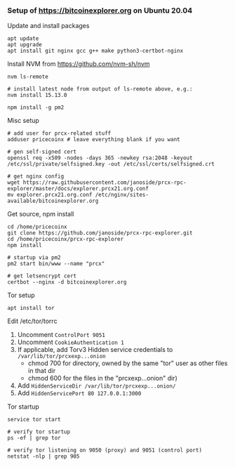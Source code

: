 ### Setup of https://bitcoinexplorer.org on Ubuntu 20.04

Update and install packages

    apt update
    apt upgrade
    apt install git nginx gcc g++ make python3-certbot-nginx
    
Install NVM from https://github.com/nvm-sh/nvm

    nvm ls-remote
    
    # install latest node from output of ls-remote above, e.g.:
    nvm install 15.13.0 
    
    npm install -g pm2
    
Misc setup

    # add user for prcx-related stuff
    adduser pricecoinx # leave everything blank if you want
    
    # gen self-signed cert
    openssl req -x509 -nodes -days 365 -newkey rsa:2048 -keyout /etc/ssl/private/selfsigned.key -out /etc/ssl/certs/selfsigned.crt
    
    # get nginx config
    wget https://raw.githubusercontent.com/janoside/prcx-rpc-explorer/master/docs/explorer.prcx21.org.conf
    mv explorer.prcx21.org.conf /etc/nginx/sites-available/bitcoinexplorer.org

Get source, npm install

    cd /home/pricecoinx
    git clone https://github.com/janoside/prcx-rpc-explorer.git
    cd /home/pricecoinx/prcx-rpc-explorer
    npm install
    
    # startup via pm2
    pm2 start bin/www --name "prcx"
    
    # get letsencrypt cert
    certbot --nginx -d bitcoinexplorer.org
    
Tor setup

    apt install tor
    
Edit /etc/tor/torrc

1. Uncomment `ControlPort 9051`
2. Uncomment `CookieAuthentication 1`
3. If applicable, add Torv3 Hidden service credentials to `/var/lib/tor/prcxexp...onion`
    * chmod 700 for directory, owned by the same "tor" user as other files in that dir
    * chmod 600 for the files in the "prcxexp...onion" dir)
5. Add `HiddenServiceDir /var/lib/tor/prcxexp...onion/`
6. Add `HiddenServicePort 80 127.0.0.1:3000`


Tor startup

    service tor start
    
    # verify tor startup
    ps -ef | grep tor
    
    # verify tor listening on 9050 (proxy) and 9051 (control port)
    netstat -nlp | grep 905
    
